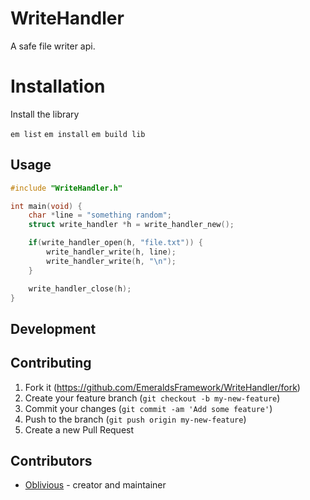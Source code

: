 # WriteHandler

A safe file writer api.

# Installation

Install the library

`em list`
`em install`
`em build lib`

## Usage

```c
#include "WriteHandler.h"

int main(void) {
    char *line = "something random";
    struct write_handler *h = write_handler_new();

    if(write_handler_open(h, "file.txt")) {
        write_handler_write(h, line);
        write_handler_write(h, "\n");
    }

    write_handler_close(h);
}
```

## Development

## Contributing

1. Fork it (<https://github.com/EmeraldsFramework/WriteHandler/fork>)
2. Create your feature branch (`git checkout -b my-new-feature`)
3. Commit your changes (`git commit -am 'Add some feature'`)
4. Push to the branch (`git push origin my-new-feature`)
5. Create a new Pull Request

## Contributors

- [Oblivious](https://github.com/Oblivious-Oblivious) - creator and maintainer
